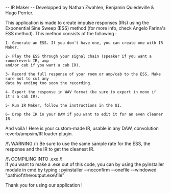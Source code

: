 -- IR Maker --
Developped by Nathan Zwahlen, Benjamin Quiédeville & Hugo Perrier.

This application is made to create impulse responses (IRs) using the Exponential Sine Sweep (ESS)
method (for more info, check Angelo Farina's ESS method). This method consists of the following : 

	1- Generate an ESS. If you don't have one, you can create one with IR Maker.
	
	2- Play the ESS through your signal chain (speaker if you want a room/reverb IR, amp
	and/or cab if you want a cab IR).
	
	3- Record the full response of your room or amp/cab to the ESS. Make sure not to cut any
	data by ending too soon the recording.
	
	4- Export the response in WAV format (be sure to export in mono if it's a cab IR).
	
	5- Run IR Maker, follow the instructions in the UI.
	
	6- Drop the IR in your DAW if you want to edit it for an even cleaner IR.

And voilà ! Here is your custom-made IR, usable in any DAW, convolution reverb/ampsim/IR loader
plugin.

/!\ WARNING /!\ 
Be sure to use the same sample rate for the ESS, the response and the IR to get the cleanest IR.

/!\ COMPILING INTO .exe /!\
If you want to make a .exe out of this code, you can by using the pyinstaller module in cmd by typing :
pyinstaller --noconfirm --onefile --windowed "path\of\the\output\.exe\file"

Thank you for using our application !
